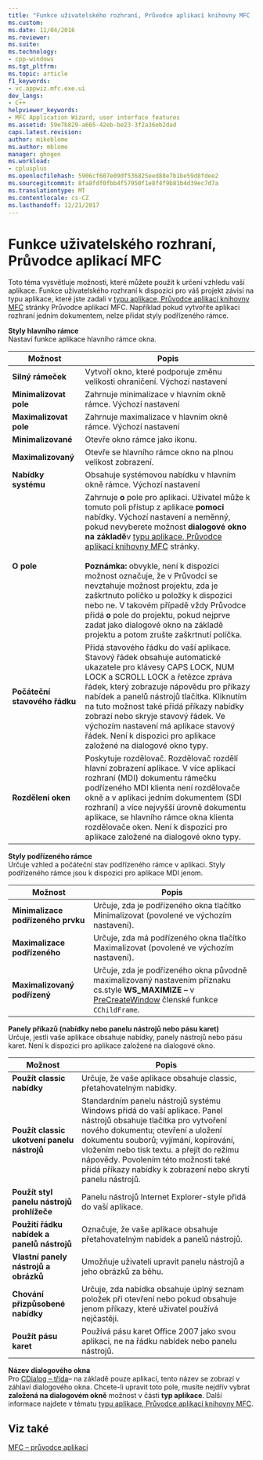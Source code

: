 ```yaml
---
title: "Funkce uživatelského rozhraní, Průvodce aplikací knihovny MFC | Microsoft Docs"
ms.custom: 
ms.date: 11/04/2016
ms.reviewer: 
ms.suite: 
ms.technology:
- cpp-windows
ms.tgt_pltfrm: 
ms.topic: article
f1_keywords:
- vc.appwiz.mfc.exe.ui
dev_langs:
- C++
helpviewer_keywords:
- MFC Application Wizard, user interface features
ms.assetid: 59e7b829-a665-42eb-be23-3f2a36eb2dad
caps.latest.revision: 
author: mikeblome
ms.author: mblome
manager: ghogen
ms.workload:
- cplusplus
ms.openlocfilehash: 5906cf607e09df536825eed88e7b1be59d8fdee2
ms.sourcegitcommit: 8fa8fdf0fbb4f57950f1e8f4f9b81b4d39ec7d7a
ms.translationtype: MT
ms.contentlocale: cs-CZ
ms.lasthandoff: 12/21/2017
---
```

# <a name="user-interface-features-mfc-application-wizard"></a>Funkce uživatelského rozhraní, Průvodce aplikací MFC
Toto téma vysvětluje možnosti, které můžete použít k určení vzhledu vaší aplikace. Funkce uživatelského rozhraní k dispozici pro váš projekt závisí na typu aplikace, které jste zadali v [typu aplikace, Průvodce aplikací knihovny MFC](../../mfc/reference/application-type-mfc-application-wizard.md) stránky Průvodce aplikací MFC. Například pokud vytvoříte aplikaci rozhraní jedním dokumentem, nelze přidat styly podřízeného rámce.  
  
 **Styly hlavního rámce**  
 Nastaví funkce aplikace hlavního rámce okna.  
  
|Možnost|Popis|  
|------------|-----------------|  
|**Silný rámeček**|Vytvoří okno, které podporuje změnu velikosti ohraničení. Výchozí nastavení|  
|**Minimalizovat pole**|Zahrnuje minimalizace v hlavním okně rámce. Výchozí nastavení|  
|**Maximalizovat pole**|Zahrnuje maximalizace v hlavním okně rámce. Výchozí nastavení|  
|**Minimalizované**|Otevře okno rámce jako ikonu.|  
|**Maximalizovaný**|Otevře se hlavního rámce okno na plnou velikost zobrazení.|  
|**Nabídky systému**|Obsahuje systémovou nabídku v hlavním okně rámce. Výchozí nastavení|  
|**O pole**|Zahrnuje **o** pole pro aplikaci. Uživatel může k tomuto poli přístup z aplikace **pomoci** nabídky. Výchozí nastavení a neměnný, pokud nevyberete možnost **dialogové okno na základě**v [typu aplikace, Průvodce aplikací knihovny MFC](../../mfc/reference/application-type-mfc-application-wizard.md) stránky.<br /><br /> **Poznámka:** obvykle, není k dispozici možnost označuje, že v Průvodci se nevztahuje možnost projektu, zda je zaškrtnuto políčko u položky k dispozici nebo ne. V takovém případě vždy Průvodce přidá **o** pole do projektu, pokud nejprve zadat jako dialogové okno na základě projektu a potom zrušte zaškrtnutí políčka.|  
|**Počáteční stavového řádku**|Přidá stavového řádku do vaší aplikace. Stavový řádek obsahuje automatické ukazatele pro klávesy CAPS LOCK, NUM LOCK a SCROLL LOCK a řetězce zpráva řádek, který zobrazuje nápovědu pro příkazy nabídek a panelů nástrojů tlačítka. Kliknutím na tuto možnost také přidá příkazy nabídky zobrazí nebo skryje stavový řádek. Ve výchozím nastavení má aplikace stavový řádek. Není k dispozici pro aplikace založené na dialogové okno typy.|  
|**Rozdělení oken**|Poskytuje rozdělovač. Rozdělovač rozdělí hlavní zobrazení aplikace. V více aplikací rozhraní (MDI) dokumentu rámečku podřízeného MDI klienta není rozdělovače okně a v aplikaci jedním dokumentem (SDI rozhraní) a více nejvyšší úrovně dokumentu aplikace, se hlavního rámce okna klienta rozdělovače oken. Není k dispozici pro aplikace založené na dialogové okno typy.|  
  
 **Styly podřízeného rámce**  
 Určuje vzhled a počáteční stav podřízeného rámce v aplikaci. Styly podřízeného rámce jsou k dispozici pro aplikace MDI jenom.  
  
|Možnost|Popis|  
|------------|-----------------|  
|**Minimalizace podřízeného prvku**|Určuje, zda je podřízeného okna tlačítko Minimalizovat (povolené ve výchozím nastavení).|  
|**Maximalizace podřízeného**|Určuje, zda má podřízeného okna tlačítko Maximalizovat (povolené ve výchozím nastavení).|  
|**Maximalizovaný podřízený**|Určuje, zda je podřízeného okna původně maximalizovaný nastavením příznaku cs.style **WS_MAXIMIZE –** v [PreCreateWindow](../../mfc/reference/cwnd-class.md#precreatewindow) členské funkce `CChildFrame`.|  
  
 **Panely příkazů (nabídky nebo panelu nástrojů nebo pásu karet)**  
 Určuje, jestli vaše aplikace obsahuje nabídky, panely nástrojů nebo pásu karet. Není k dispozici pro aplikace založené na dialogové okno.  
  
|Možnost|Popis|  
|------------|-----------------|  
|**Použít classic nabídky**|Určuje, že vaše aplikace obsahuje classic, přetahovatelným nabídky.|  
|**Použít classic ukotvení panelu nástrojů**|Standardním panelu nástrojů systému Windows přidá do vaší aplikace. Panel nástrojů obsahuje tlačítka pro vytvoření nového dokumentu; otevření a uložení dokumentu souborů; vyjímání, kopírování, vložením nebo tisk textu. a přejít do režimu nápovědy. Povolením této možnosti také přidá příkazy nabídky k zobrazení nebo skrytí panelu nástrojů.|  
|**Použít styl panelu nástrojů prohlížeče**|Panelu nástrojů Internet Explorer-style přidá do vaší aplikace.|  
|**Použití řádku nabídek a panelů nástrojů**|Označuje, že vaše aplikace obsahuje přetahovatelným nabídek a panelů nástrojů.|  
|**Vlastní panely nástrojů a obrázků**|Umožňuje uživateli upravit panelu nástrojů a jeho obrázků za běhu.|  
|**Chování přizpůsobené nabídky**|Určuje, zda nabídka obsahuje úplný seznam položek při otevření nebo pokud obsahuje jenom příkazy, které uživatel používá nejčastěji.|  
|**Použít pásu karet**|Používá pásu karet Office 2007 jako svou aplikaci, ne na řádku nabídek nebo panelu nástrojů.|  
  
 **Název dialogového okna**  
 Pro [CDialog – třída](../../mfc/reference/cdialog-class.md)– na základě pouze aplikací, tento název se zobrazí v záhlaví dialogového okna. Chcete-li upravit toto pole, musíte nejdřív vybrat **založená na dialogovém okně** možnost v části **typ aplikace**. Další informace najdete v tématu [typu aplikace, Průvodce aplikací knihovny MFC](../../mfc/reference/application-type-mfc-application-wizard.md).  
  
## <a name="see-also"></a>Viz také  
 [MFC – průvodce aplikací](../../mfc/reference/mfc-application-wizard.md)

